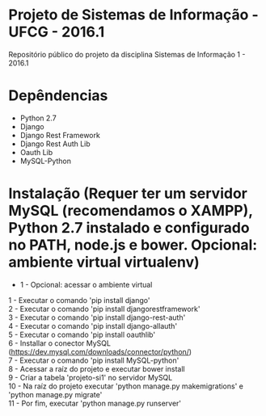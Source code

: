 # Projeto de Sistemas de Informação - UFCG - 2016.1  

Repositório público do projeto da disciplina Sistemas de Informação 1 - 2016.1  

# Depêndencias 

- Python 2.7
- Django
- Django Rest Framework
- Django Rest Auth Lib
- Oauth Lib
- MySQL-Python

# Instalação (Requer ter um servidor MySQL (recomendamos o XAMPP), Python 2.7 instalado e configurado no PATH, node.js e bower. Opcional: ambiente virtual virtualenv)  
* 1 - Opcional: acessar o ambiente virtual

1 - Executar o comando 'pip install django'  
2 - Executar o comando 'pip install djangorestframework'  
3 - Executar o comando 'pip install django-rest-auth'  
4 - Executar o comando 'pip install django-allauth'  
5 - Executar o comando 'pip install oauthlib'  
6 - Installar o conector MySQL (https://dev.mysql.com/downloads/connector/python/)  
7 - Executar o comando 'pip install MySQL-python'  
8 - Acessar a raíz do projeto e executar bower install  
9 - Criar a tabela 'projeto-si1' no servidor MySQL  
10 - Na raíz do projeto executar 'python manage.py makemigrations' e 'python manage.py migrate'  
11 - Por fim, executar 'python manage.py runserver'
